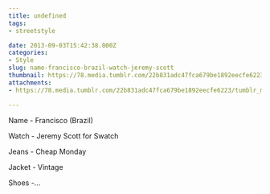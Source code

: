 ```yaml
---
title: undefined
tags:
- streetstyle

date: 2013-09-03T15:42:38.000Z
categories:
- Style
slug: name-francisco-brazil-watch-jeremy-scott
thumbnail: https://78.media.tumblr.com/22b831adc47fca679be1892eecfe6223/tumblr_msi3ctTFqI1rhrm24o1_1280.jpg
attachments:
- https://78.media.tumblr.com/22b831adc47fca679be1892eecfe6223/tumblr_msi3ctTFqI1rhrm24o1_1280.jpg

---
```


Name - Francisco (Brazil) 

  Watch - Jeremy Scott for Swatch 

  Jeans -  Cheap Monday 

  Jacket - Vintage 

  Shoes -...
